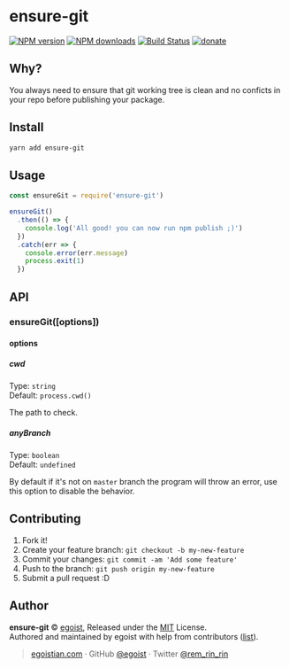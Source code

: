 # ensure-git

[![NPM version](https://img.shields.io/npm/v/ensure-git.svg?style=flat)](https://npmjs.com/package/ensure-git) [![NPM downloads](https://img.shields.io/npm/dm/ensure-git.svg?style=flat)](https://npmjs.com/package/ensure-git) [![Build Status](https://img.shields.io/circleci/project/egoist/ensure-git/master.svg?style=flat)](https://circleci.com/gh/egoist/ensure-git) [![donate](https://img.shields.io/badge/$-donate-ff69b4.svg?maxAge=2592000&style=flat)](https://github.com/egoist/donate)

## Why?

You always need to ensure that git working tree is clean and no conficts in your repo before publishing your package.

## Install

```bash
yarn add ensure-git
```

## Usage

```js
const ensureGit = require('ensure-git')

ensureGit()
  .then(() => {
    console.log('All good! you can now run npm publish ;)')
  })
  .catch(err => {
    console.error(err.message)
    process.exit(1)
  })
```

## API

### ensureGit([options])

#### options

##### cwd

Type: `string`<br>
Default: `process.cwd()`

The path to check.

##### anyBranch

Type: `boolean`<br>
Default: `undefined`

By default if it's not on `master` branch the program will throw an error, use this option to disable the behavior.

## Contributing

1. Fork it!
2. Create your feature branch: `git checkout -b my-new-feature`
3. Commit your changes: `git commit -am 'Add some feature'`
4. Push to the branch: `git push origin my-new-feature`
5. Submit a pull request :D


## Author

**ensure-git** © [egoist](https://github.com/egoist), Released under the [MIT](./LICENSE) License.<br>
Authored and maintained by egoist with help from contributors ([list](https://github.com/egoist/ensure-git/contributors)).

> [egoistian.com](https://egoistian.com) · GitHub [@egoist](https://github.com/egoist) · Twitter [@rem_rin_rin](https://twitter.com/rem_rin_rin)
